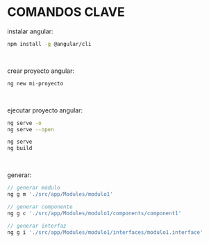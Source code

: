 # COMANDOS CLAVE

instalar angular:
```bash
npm install -g @angular/cli
```

<br>

crear proyecto angular:
```bash
ng new mi-proyecto
```

<br>

ejecutar proyecto angular:
```bash
ng serve -o
ng serve --open

ng serve
ng build
```

<br>

generar:
```js
// generar módulo
ng g m './src/app/Modules/modulo1'

// generar componente
ng g c './src/app/Modules/modulo1/components/component1'

// generar interfaz
ng g i './src/app/Modules/modulo1/interfaces/modulo1.interface'
```

<br>


